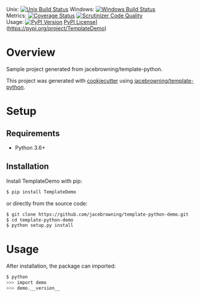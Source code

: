 Unix: [![Unix Build Status](https://img.shields.io/travis/jacebrowning/template-python-demo/python3-pytest.svg)](https://travis-ci.org/jacebrowning/template-python-demo) Windows: [![Windows Build Status](https://img.shields.io/appveyor/ci/jacebrowning/template-python-demo/python3-pytest.svg)](https://ci.appveyor.com/project/jacebrowning/template-python-demo)<br>Metrics: [![Coverage Status](https://img.shields.io/coveralls/jacebrowning/template-python-demo/python3-pytest.svg)](https://coveralls.io/r/jacebrowning/template-python-demo) [![Scrutinizer Code Quality](https://img.shields.io/scrutinizer/g/jacebrowning/template-python-demo.svg)](https://scrutinizer-ci.com/g/jacebrowning/template-python-demo/?branch=python3-pytest)<br>Usage: [![PyPI Version](https://img.shields.io/pypi/v/TemplateDemo.svg)](https://pypi.org/project/TemplateDemo) [PyPI License](https://img.shields.io/pypi/l/TemplateDemo.svg)](https://pypi.org/project/TemplateDemo)

# Overview

Sample project generated from jacebrowning/template-python.

This project was generated with [cookiecutter](https://github.com/audreyr/cookiecutter) using [jacebrowning/template-python](https://github.com/jacebrowning/template-python).

# Setup

## Requirements

* Python 3.6+

## Installation

Install TemplateDemo with pip:

```sh
$ pip install TemplateDemo
```

or directly from the source code:

```sh
$ git clone https://github.com/jacebrowning/template-python-demo.git
$ cd template-python-demo
$ python setup.py install
```

# Usage

After installation, the package can imported:

```sh
$ python
>>> import demo
>>> demo.__version__
```
